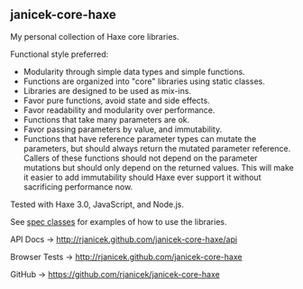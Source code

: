 janicek-core-haxe
-----------------

My personal collection of Haxe core libraries.

Functional style preferred:
* Modularity through simple data types and simple functions.
* Functions are organized into "core" libraries using static classes.
* Libraries are designed to be used as mix-ins.
* Favor pure functions, avoid state and side effects.
* Favor readability and modularity over performance.
* Functions that take many parameters are ok.
* Favor passing parameters by value, and immutability.
* Functions that have reference parameter types can mutate the parameters, but should always return the mutated parameter reference. Callers of these functions should not depend on the parameter mutations but should only depend on the returned values. This will make it easier to add immutability should Haxe ever support it without sacrificing performance now.

Tested with Haxe 3.0, JavaScript, and Node.js.

See [spec classes](https://github.com/rjanicek/janicek-core-haxe/tree/master/test/src/specs/co/janicek/core) for examples of how to use the libraries.

API Docs -> http://rjanicek.github.com/janicek-core-haxe/api

Browser Tests -> http://rjanicek.github.com/janicek-core-haxe

GitHub -> https://github.com/rjanicek/janicek-core-haxe